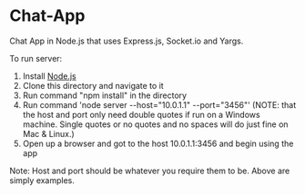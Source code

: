 # Chat-App
Chat App in Node.js that uses Express.js, Socket.io and Yargs.

To run server:
1. Install [Node.js](https://nodejs.org/en/)
2. Clone this directory and navigate to it
3. Run command "npm install" in the directory
4. Run command 'node server --host="10.0.1.1" --port="3456"' 
(NOTE: that the host and port only need double quotes if run on a Windows machine. Single quotes or no quotes and no spaces will do just fine on Mac & Linux.)
5. Open up a browser and got to the host 10.0.1.1:3456 and begin using the app

Note: Host and port should be whatever you require them to be. Above are simply examples.
